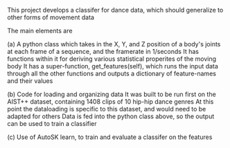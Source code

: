 This project develops a classifer for dance data, which should generalize to other forms of movement data

The main elements are

(a) A python class which takes in the X, Y, and Z position of a body's joints at each frame of a sequence, 
    and the framerate in 1/seconds
    It has functions within it for deriving various statistical properites of the moving body
    It has a super-function, get_features(self), which runs the input data through all the other functions
    and outputs a dictionary of feature-names and their values

(b) Code for loading and organizing data
    It was built to be run first on the AIST++ dataset, containing 1408 clips of 10 hip-hip dance genres
    At this point the dataloading is specific to this dataset, and would need to be adapted for others
    Data is fed into the python class above, so the output can be used to train a classifier

(c) Use of AutoSK learn, to train and evaluate a classifer on the features
